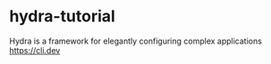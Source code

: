 # hydra-tutorial
Hydra is a framework for elegantly configuring complex applications https://cli.dev
